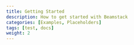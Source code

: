 ```yaml
---
title: Getting Started
description: How to get started with Beamstack
categories: [Examples, Placeholders]
tags: [test, docs]
weight: 2
---
```

